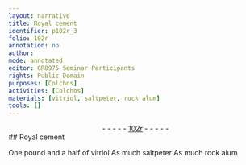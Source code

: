 ```yaml
---
layout: narrative
title: Royal cement
identifier: p102r_3
folio: 102r
annotation: no
author:
mode: annotated
editor: GR8975 Seminar Participants
rights: Public Domain
purposes: [Colchos]
activities: [Colchos]
materials: [vitriol, saltpeter, rock alum]
tools: []
---
```


 <div class="folio" align="center">- - - - - <a href="http://gallica.bnf.fr/ark:/12148/btv1b10500001g/f209.image" target="_blank">102r</a> - - - - - </div>  
## Royal cement

  <span class="activity"></span> One pound and a half of <span class="material">vitriol</span> As much <span class="material">saltpeter</span> As much <span class="material">rock alum</span>  